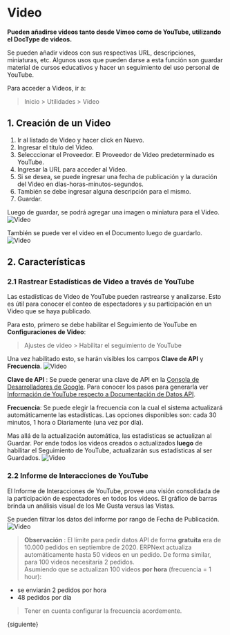 <!-- add-breadcrumbs -->
# Video

**Pueden añadirse videos tanto desde Vimeo como de YouTube, utilizando el DocType de videos.**

Se pueden añadir videos con sus respectivas URL, descripciones, miniaturas, etc. Algunos usos que pueden darse a esta función son guardar material de cursos educativos y hacer un seguimiento del uso personal de YouTube. 

Para acceder a Videos, ir a:

> Inicio > Utilidades > Video

## 1. Creación de un Video

1. Ir al listado de Video y hacer click en Nuevo.
2. Ingresar el título del Video.
3. Selecccionar el Proveedor. El Proveedor de Video predeterminado es YouTube.
4. Ingresar la URL para acceder al Video.
5. Si se desea, se puede ingresar una fecha de publicación y la duración del Video en días-horas-minutos-segundos. 
6. También se debe ingresar alguna descripción para el mismo.
7. Guardar.

Luego de guardar, se podrá agregar una imagen o miniatura para el Video.
![Video](/docs/assets/img/education/video-after-save.png)

También se puede ver el video en el Documento luego de guardarlo. 
![Video](/docs/assets/img/education/video-watch.gif)

## 2. Características

### 2.1 Rastrear Estadísticas de Video a través de YouTube

Las estadísticas de Video de YouTube pueden rastrearse y analizarse. Esto es útil para conocer el conteo de espectadores y su participación en un Video que se haya publicado. 

Para esto, primero se debe habilitar el Seguimiento de YouTube en **Configuraciones de Video**:
> Ajustes de video > Habilitar el seguimiento de YouTube 

Una vez habilitado esto, se harán visibles los campos **Clave de API** y **Frecuencia**.
![Video](/docs/assets/img/education/video-settings.png)

**Clave de API** : Se puede generar una clave de API en la [Consola de Desarrolladores de Google](https://console.developers.google.com/). Para conocer los pasos para generarla ver [Información de YouTube respecto a Documentación de Datos API](https://developers.google.com/youtube/v3/getting-started).

**Frecuencia**: Se puede elegir la frecuencia con la cual el sistema actualizará automáticamente las estadísticas. Las opciones disponibles son: cada 30 minutos, 1 hora o Diariamente (una vez por día).

Mas allá de la actualización automática, las estadísticas se actualizan al Guardar. Por ende todos los videos creados o actualizados **luego** de habilitar el Seguimiento de YouTube, actualizarán sus estadísticas al ser Guardados. 
![Video](/docs/assets/img/education/video-stats.png)

### 2.2 Informe de Interacciones de YouTube

El Informe de Interacciones de YouTube, provee una visión consolidada de la participación de espectadores en todos los videos. El gráfico de barras brinda un análisis visual de los Me Gusta versus las Vistas. 

Se pueden filtrar los datos del informe por rango de Fecha de Publicación. 
![Video](/docs/assets/img/education/youtube-interactions.png)

> **Observación** : El límite para pedir datos API de forma **gratuita** era de 10.000 pedidos en septiembre de 2020. ERPNext actualiza automáticamente hasta 50 videos en un pedido. De forma similar, para 100 videos necesitaría 2 pedidos.<br>
Asumiendo que se actualizan 100 videos **por hora** (frecuencia = 1 hour):<br>
>
- se enviarán 2 pedidos por hora<br>
- 48 pedidos por día<br>

> Tener en cuenta configurar la frecuencia acordemente.

{siguiente}
